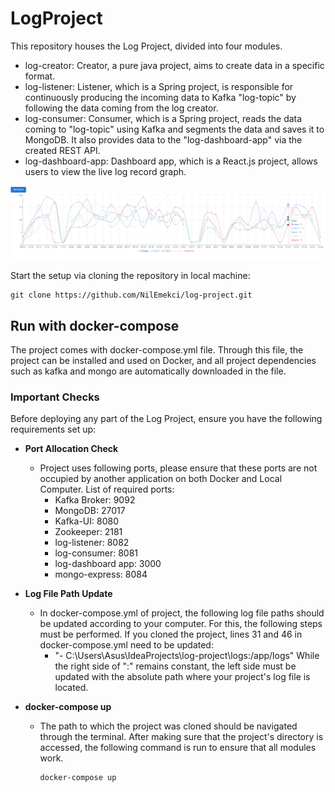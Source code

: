# LogProject

This repository houses the Log Project, divided into four modules.

- log-creator: Creator, a pure java project, aims to create data in a specific format.
- log-listener: Listener, which is a Spring project, is responsible for continuously producing the incoming data to Kafka "log-topic" by following the data coming from the log creator.
- log-consumer: Consumer, which is a Spring project, reads the data coming to "log-topic" using Kafka and segments the data and saves it to MongoDB. It also provides data to the "log-dashboard-app" via the created REST API.
- log-dashboard-app: Dashboard app, which is a React.js project, allows users to view the live log record graph.


![UI-IMAGE!](ui-image.png)

Start the setup via cloning the repository in local machine:
```shell
git clone https://github.com/NilEmekci/log-project.git
```

## Run with docker-compose

The project comes with docker-compose.yml file. Through this file, the project can be installed and used on Docker, and all project dependencies such as kafka and mongo are automatically downloaded in the file.



### Important Checks

Before deploying any part of the Log Project, ensure you have the following requirements set up:

- **Port Allocation Check**
   - Project uses following ports, please ensure that these ports are not occupied by another application on both Docker and Local Computer. List of required ports:
     - Kafka Broker: 9092
     - MongoDB: 27017
     - Kafka-UI: 8080
     - Zookeeper: 2181
     - log-listener: 8082
     - log-consumer: 8081
     - log-dashboard app: 3000
     - mongo-express: 8084

- **Log File Path Update**
   - In docker-compose.yml of project, the following log file paths should be updated according to your computer. For this, the following steps must be performed. If you cloned the project, lines 31 and 46 in docker-compose.yml need to be updated:
       - "- C:\Users\Asus\IdeaProjects\log-project\logs:/app/logs" While the right side of ":" remains constant, the left side must be updated with the absolute path where your project's log file is located.




- **docker-compose up**
   - The path to which the project was cloned should be navigated through the terminal. After making sure that the project's directory is accessed, the following command is run to ensure that all modules work.
     ```shell
     docker-compose up
     ```
